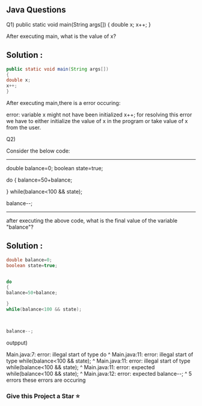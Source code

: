 ## Java Questions
Q1) public static void main(String args[])
{
double x;
x++;
}

After executing main, what is the value of x?

## Solution :
```java
public static void main(String args[])
{
double x;
x++;
}
```

After executing main,there is a error occuring:

 error: variable x might not have been initialized       x++;
for resolving this error we have to either initialize the value of x in the program or take value of x from the user.

Q2)

Consider the below code:

-------------------------------------------------

double balance=0;
boolean state=true;


do
{
balance=50+balance;

}
while(balance<100 && state);

balance--;

-------------------------------------------------
after executing the above code, what is the final value of the variable "balance"?

## Solution :
```java
double balance=0;
boolean state=true;


do
{
balance=50+balance;

}
while(balance<100 && state);

 

balance--;
```
outpput)

 Main.java:7: error: illegal start of type     do     ^ Main.java:11: error: illegal start of type      while(balance<100 && state);      ^ Main.java:11: error: illegal start of type      while(balance<100 && state);                    ^ Main.java:11: error:  expected      while(balance<100 && state);                                ^ Main.java:12: error:  expected      balance--;             ^ 5 errors
these errors are occuring

### Give this Project a Star :star:
